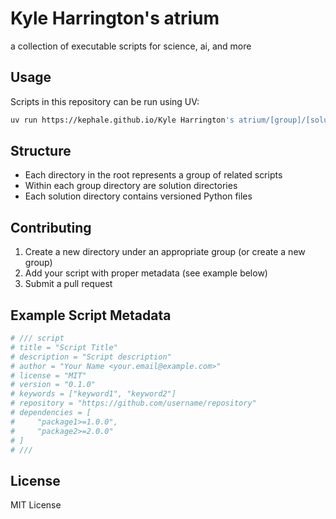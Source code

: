 # Kyle Harrington's atrium

a collection of executable scripts for science, ai, and more

## Usage

Scripts in this repository can be run using UV:

```bash
uv run https://kephale.github.io/Kyle Harrington's atrium/[group]/[solution]/[version].py
```

## Structure

- Each directory in the root represents a group of related scripts
- Within each group directory are solution directories
- Each solution directory contains versioned Python files

## Contributing

1. Create a new directory under an appropriate group (or create a new group)
2. Add your script with proper metadata (see example below)
3. Submit a pull request

## Example Script Metadata

```python
# /// script
# title = "Script Title"
# description = "Script description"
# author = "Your Name <your.email@example.com>"
# license = "MIT"
# version = "0.1.0"
# keywords = ["keyword1", "keyword2"]
# repository = "https://github.com/username/repository"
# dependencies = [
#     "package1>=1.0.0",
#     "package2>=2.0.0"
# ]
# ///
```

## License

MIT License